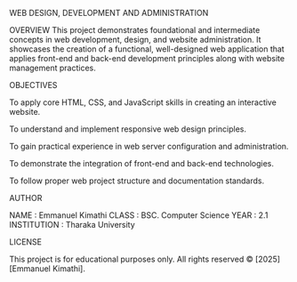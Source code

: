 WEB DESIGN, DEVELOPMENT AND ADMINISTRATION

OVERVIEW
This project demonstrates foundational and intermediate concepts in web development, design, and website administration. It showcases the creation of a functional, well-designed web application that applies front-end and back-end development principles along with website management practices.

OBJECTIVES

To apply core HTML, CSS, and JavaScript skills in creating an interactive website.

To understand and implement responsive web design principles.

To gain practical experience in web server configuration and administration.

To demonstrate the integration of front-end and back-end technologies.

To follow proper web project structure and documentation standards.

AUTHOR

NAME : Emmanuel Kimathi
CLASS : BSC. Computer Science
YEAR : 2.1
INSTITUTION : Tharaka University

LICENSE

This project is for educational purposes only. All rights reserved © [2025] [Emmanuel Kimathi].


